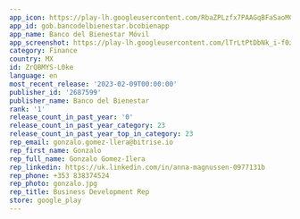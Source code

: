 ```yaml
---
app_icon: https://play-lh.googleusercontent.com/RbaZPLzfx7PAAGqBFaSaoMCi8hdz6dFCEFcaPiBzTHbDqh7hJjs903NjPZfKgpNYqfY
app_id: gob.bancodelbienestar.bcobienapp
app_name: Banco del Bienestar Móvil
app_screenshot: https://play-lh.googleusercontent.com/lTrLtPtDbNk_i-f0zlkEMhAXg30hBrtaVi5ksjlMDP2tlmNe-RqgXcrPyfsy7qFuvR4
category: Finance
country: MX
id: ZrQBMYS-L0ke
language: en
most_recent_release: '2023-02-09T00:00:00'
publisher_id: '2687599'
publisher_name: Banco del Bienestar
rank: '1'
release_count_in_past_year: '0'
release_count_in_past_year_category: 23
release_count_in_past_year_top_in_category: 23
rep_email: gonzalo.gomez-llera@bitrise.io
rep_first_name: Gonzalo
rep_full_name: Gonzalo Gomez-Ilera
rep_linkedin: https://uk.linkedin.com/in/anna-magnussen-0977131b
rep_phone: +353 838374524
rep_photo: gonzalo.jpg
rep_title: Business Development Rep
store: google_play
---
```

